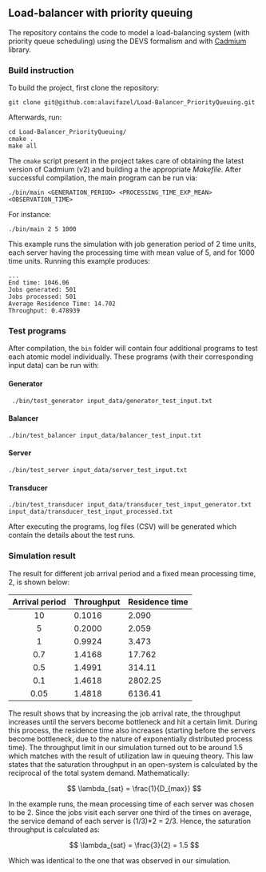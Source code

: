 ## Load-balancer with priority queuing
The repository contains the code to model a load-balancing system (with priority queue scheduling) using the DEVS formalism and with [Cadmium](https://github.com/SimulationEverywhere/cadmium_v2) library.

### Build instruction
To build the project, first clone the repository:

```
git clone git@github.com:alavifazel/Load-Balancer_PriorityQueuing.git
```

Afterwards, run:

```
cd Load-Balancer_PriorityQueuing/
cmake .
make all
```

The `cmake` script present in the project takes care of obtaining the latest version of Cadmium (v2) and building a the appropriate *Makefile*. After successful compilation, the main program can be run via:

```
./bin/main <GENERATION_PERIOD> <PROCESSING_TIME_EXP_MEAN> <OBSERVATION_TIME>
```

For instance:

```
./bin/main 2 5 1000
```

This example runs the simulation with job generation period of 2 time units, each server having the processing time with mean value of 5, and for 1000 time units. Running this example produces:

```
...
End time: 1046.06
Jobs generated: 501
Jobs processed: 501
Average Residence Time: 14.702
Throughput: 0.478939
```

### Test programs
After compilation, the `bin` folder will contain four additional programs to test each atomic model individually. These programs (with their corresponding input data) can be run with:

#### Generator
`` ./bin/test_generator input_data/generator_test_input.txt``

#### Balancer
``./bin/test_balancer input_data/balancer_test_input.txt``

#### Server
``./bin/test_server input_data/server_test_input.txt``

#### Transducer
``./bin/test_transducer input_data/transducer_test_input_generator.txt input_data/transducer_test_input_processed.txt``

After executing the programs, log files (CSV) will be generated which contain the details about the test runs.

### Simulation result
The result for different job arrival period and a fixed mean processing time, 2, is shown below:

| **Arrival period** | **Throughput** | **Residence time** |
|:------------------:|----------------|--------------------|
|         10         |     0.1016     |        2.090       |
|          5         |     0.2000     |        2.059       |
|          1         |     0.9924     |        3.473       |
|         0.7        |     1.4168     |       17.762       |
|         0.5        |     1.4991     |       314.11       |
|         0.1        |     1.4618     |       2802.25      |
|        0.05        |     1.4818     |       6136.41      |

The result shows that by increasing the job arrival rate, the throughput increases until the servers become bottleneck and hit a certain limit. During this process, the residence time also increases (starting before the servers become bottleneck, due to the nature of exponentially distributed process time). The throughput limit in our simulation turned out to be around 1.5 which matches with the result of utilization law in queuing theory. This law states that the saturation throughput in an open-system is calculated by the reciprocal of the total system demand. Mathematically:

$$
\lambda_{sat} = \frac{1}{D_{max}}
$$

In the example runs, the mean processing time of each server was chosen to be 2. Since the jobs visit each server one third of the times on average, the service demand of each server is (1/3)*2 = 2/3. Hence, the saturation throughput is calculated as:


$$
\lambda_{sat} = \frac{3}{2} = 1.5
$$

Which was identical to the one that was observed in our simulation.
